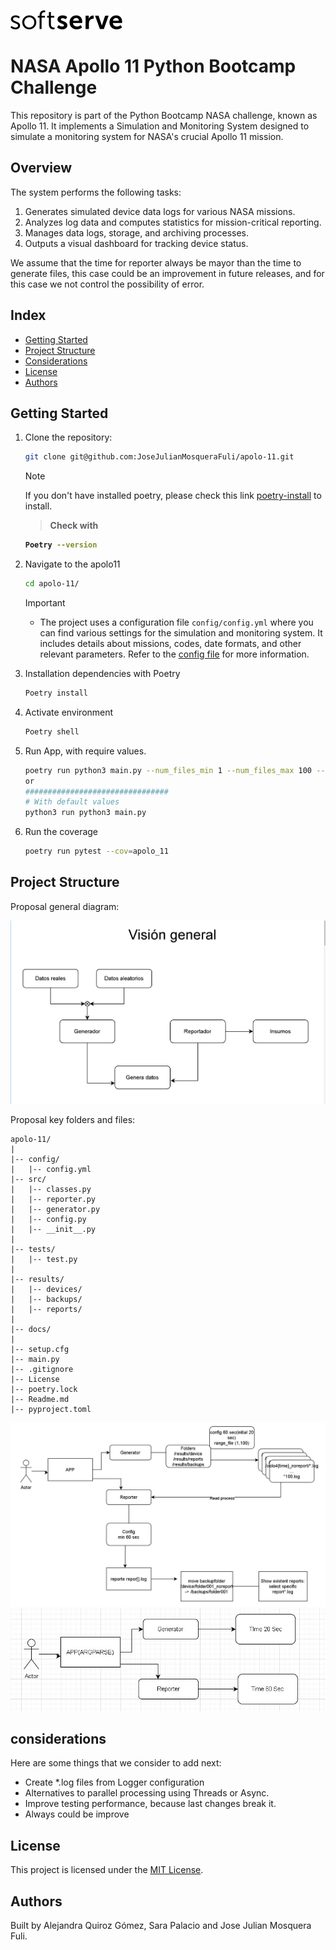 ![Softserve](docs/images/softserve.png)

# NASA Apollo 11 Python Bootcamp Challenge

This repository is part of the Python Bootcamp NASA challenge, known as Apollo 11. It implements a Simulation and Monitoring System designed to simulate a monitoring system for NASA's crucial Apollo 11 mission.

## Overview

The system performs the following tasks:

1. Generates simulated device data logs for various NASA missions.
2. Analyzes log data and computes statistics for mission-critical reporting.
3. Manages data logs, storage, and archiving processes.
4. Outputs a visual dashboard for tracking device status.

We assume that the time for reporter always be mayor than the time to generate files, this case could be an improvement in future releases, and for this case we not control the possibility of error.

## Index

- [Getting Started](#getting-started)
- [Project Structure](#project-structure)
- [Considerations](#considerations)
- [License](#license)
- [Authors](#authors)

## Getting Started

1. Clone the repository:

   ```bash
   git clone git@github.com:JoseJulianMosqueraFuli/apolo-11.git
   ```

   > [!NOTE]  
   > If you don't have installed poetry, please check this link [poetry-install](https://github.com/python-poetry/install.python-poetry.org) to install.

   > <b>Check with

   ```bash
   Poetry --version
   ```

   </b>

2. Navigate to the apolo11

   ```bash
   cd apolo-11/
   ```

   > [!IMPORTANT]
   >
   > - The project uses a configuration file `config/config.yml` where you can find various settings for the simulation and monitoring system. It includes details about missions, codes, date formats, and other relevant parameters. Refer to the [config file](apolo_11/config/config.yaml) for more information.

3. Installation dependencies with Poetry

   ```bash
   Poetry install
   ```

4. Activate environment

   ```bash
   Poetry shell
   ```

5. Run App, with require values.

   ```bash
   poetry run python3 main.py --num_files_min 1 --num_files_max 100 --generator_interval 5 --reporter_interval 15
   or
   ################################
   # With default values
   python3 run python3 main.py
   ```

6. Run the coverage

   ```bash
   poetry run pytest --cov=apolo_11
   ```

## Project Structure

Proposal general diagram:

![General](docs/images/general-diagram.png)

Proposal key folders and files:

```linux
apolo-11/
|
|-- config/
|   |-- config.yml
|-- src/
|   |-- classes.py
|   |-- reporter.py
|   |-- generator.py
|   |-- config.py
|   |-- __init__.py
|
|-- tests/
|   |-- test.py
|
|-- results/
|   |-- devices/
|   |-- backups/
|   |-- reports/
|
|-- docs/
|
|-- setup.cfg
|-- main.py
|-- .gitignore
|-- License
|-- poetry.lock
|-- Readme.md
|-- pyproject.toml
```

![Specific](docs/images/DetailDiagram.png)
![time](docs/images/time_consideration.jpg)

## considerations

Here are some things that we consider to add next:

- Create \*.log files from Logger configuration
- Alternatives to parallel processing using Threads or Async.
- Improve testing performance, because last changes break it.
- Always could be improve

## License

This project is licensed under the [MIT License](LICENSE).

## Authors

Built by Alejandra Quiroz Gómez, Sara Palacio and Jose Julian Mosquera Fuli.

